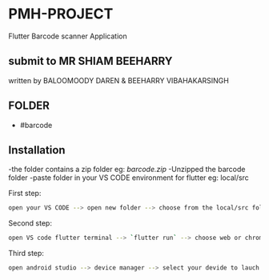 # PMH-PROJECT
Flutter Barcode scanner Application 

## submit to MR SHIAM BEEHARRY
written by BALOOMOODY DAREN & BEEHARRY VIBAHAKARSINGH

## FOLDER

- #barcode





## Installation
 -the folder contains a zip folder eg: *barcode.zip* 
 -Unzipped the barcode folder 
-paste folder in your VS CODE environment for flutter eg: local/src

First step:
```sh
open your VS CODE --> open new folder --> choose from the local/src folders
```

Second step:

```sh
open VS code flutter terminal --> `flutter run` --> choose web or chrome to emulate 
```

Third step:

```sh
open android studio --> device manager --> select your devide to lauch --> minimize your screen --> back to VS code to run folder
```


